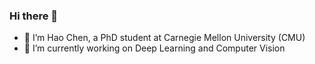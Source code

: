 ### Hi there 👋

- 🔭 I’m Hao Chen, a PhD student at Carnegie Mellon University (CMU)
- 🌱 I’m currently working on Deep Learning and Computer Vision
